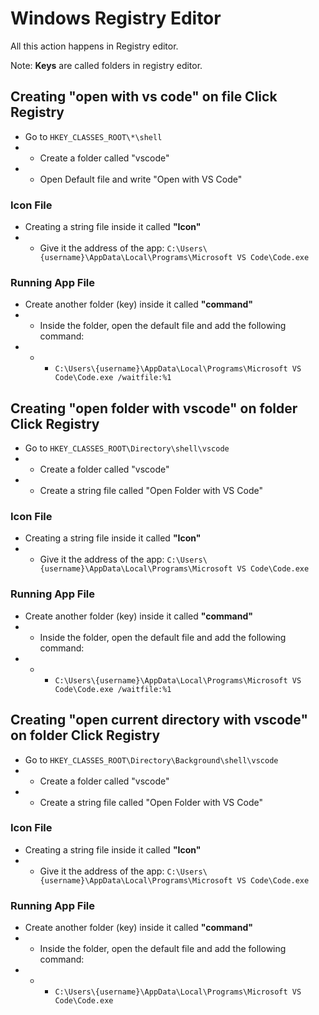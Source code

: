 # Windows Registry Editor 
All this action happens in Registry editor. 

Note: **Keys** are called folders in registry editor.

## Creating "open with vs code" on file Click Registry
- Go to `HKEY_CLASSES_ROOT\*\shell`
- - Create a folder called "vscode"
- - Open Default file and write "Open with VS Code"
### Icon File
- Creating a string file inside it called **"Icon"**
- - Give it the address of the app: `C:\Users\{username}\AppData\Local\Programs\Microsoft VS Code\Code.exe`

### Running App File
- Create another folder (key) inside it called **"command"**
- - Inside the folder, open the default file and add the following command: 
- - - `C:\Users\{username}\AppData\Local\Programs\Microsoft VS Code\Code.exe /waitfile:%1`

## Creating "open folder with vscode" on folder Click Registry
- Go to `HKEY_CLASSES_ROOT\Directory\shell\vscode`
- - Create a folder called "vscode"
- - Create a string file called "Open Folder with VS Code"
### Icon File
- Creating a string file inside it called **"Icon"**
- - Give it the address of the app: `C:\Users\{username}\AppData\Local\Programs\Microsoft VS Code\Code.exe`

### Running App File
- Create another folder (key) inside it called **"command"**
- - Inside the folder, open the default file and add the following command: 
- - - `C:\Users\{username}\AppData\Local\Programs\Microsoft VS Code\Code.exe /waitfile:%1`

## Creating "open current directory with vscode" on folder Click Registry
- Go to `HKEY_CLASSES_ROOT\Directory\Background\shell\vscode`
- - Create a folder called "vscode"
- - Create a string file called "Open Folder with VS Code"
### Icon File
- Creating a string file inside it called **"Icon"**
- - Give it the address of the app: `C:\Users\{username}\AppData\Local\Programs\Microsoft VS Code\Code.exe`
### Running App File
- Create another folder (key) inside it called **"command"**
- - Inside the folder, open the default file and add the following command: 
- - - `C:\Users\{username}\AppData\Local\Programs\Microsoft VS Code\Code.exe`

